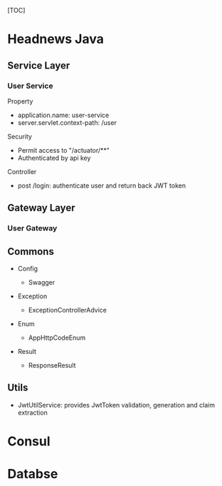 [TOC]

# Headnews Java



## Service Layer

### User Service

Property

- application.name: user-service
- server.servlet.context-path: /user

Security

- Permit access to "/actuator/**"
- Authenticated by api key

Controller

- post /login: authenticate user and return back JWT token



## Gateway Layer

### User Gateway



## Commons

- Config

  - Swagger

- Exception

  - ExceptionControllerAdvice

- Enum

  - AppHttpCodeEnum

- Result

  - ResponseResult

  

## Utils

- JwtUtilService: provides JwtToken validation, generation and claim extraction



# Consul



# Databse



